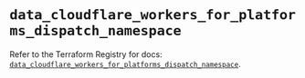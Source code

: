 # `data_cloudflare_workers_for_platforms_dispatch_namespace`

Refer to the Terraform Registry for docs: [`data_cloudflare_workers_for_platforms_dispatch_namespace`](https://registry.terraform.io/providers/cloudflare/cloudflare/5.6.0/docs/data-sources/workers_for_platforms_dispatch_namespace).
